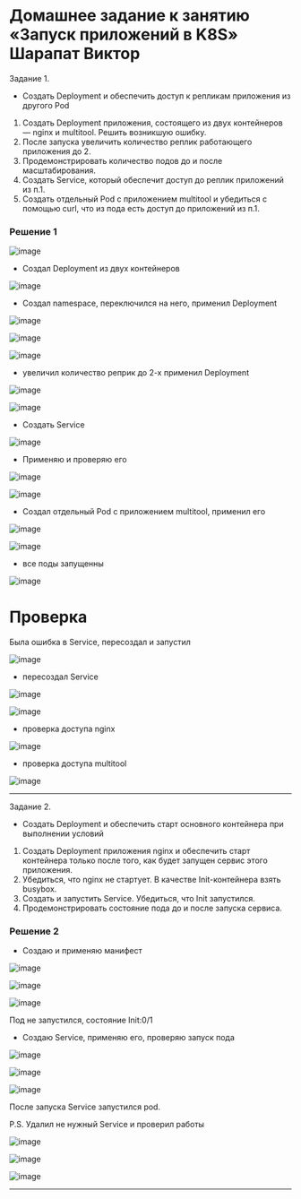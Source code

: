 # Домашнее задание к занятию «Запуск приложений в K8S» Шарапат Виктор

Задание 1.
* Создать Deployment и обеспечить доступ к репликам приложения из другого Pod
1) Создать Deployment приложения, состоящего из двух контейнеров — nginx и multitool. Решить возникшую ошибку.
2) После запуска увеличить количество реплик работающего приложения до 2.
3) Продемонстрировать количество подов до и после масштабирования.
4) Создать Service, который обеспечит доступ до реплик приложений из п.1.
5) Создать отдельный Pod с приложением multitool и убедиться с помощью curl, что из пода есть доступ до приложений из п.1.

### Решение 1

![image](https://github.com/user-attachments/assets/0b57a960-9f42-42d6-b29b-4bfa6b118465)

* Создал Deployment из двух контейнеров

![image](https://github.com/user-attachments/assets/babeedc0-1972-4e1c-9d64-462bfc44b0cf)

* Создал namespace, переключился на него, применил Deployment 

![image](https://github.com/user-attachments/assets/70566248-e923-4ff0-85e7-417040e370b4)

![image](https://github.com/user-attachments/assets/1aa0daa4-22a0-428e-9506-2eab7185facb)

![image](https://github.com/user-attachments/assets/cbd614c2-0411-424f-8015-d2a674488bfd)

* увеличил количество реприк до 2-х применил Deployment

![image](https://github.com/user-attachments/assets/d94714e6-9e01-412e-ad73-5c9610e881c3)

![image](https://github.com/user-attachments/assets/f4909e1c-4b96-428e-a05e-7d0319d034f5)

* Создать Service

![image](https://github.com/user-attachments/assets/2f5af9ed-5088-402c-b42e-eea1c168302a)

* Применяю и проверяю его

![image](https://github.com/user-attachments/assets/d2a98660-c2fa-48e8-bcc2-275f52d0ce4c)

![image](https://github.com/user-attachments/assets/52d8122f-f8c3-4e72-8774-36eb0eae1404)

* Создал отдельный Pod с приложением multitool, применил его

![image](https://github.com/user-attachments/assets/979b838b-be4f-4dbf-9dbe-ffa2170fc114)

![image](https://github.com/user-attachments/assets/3b35bda7-31a3-41de-97c5-43a4299831a3)

* все поды запущенны

![image](https://github.com/user-attachments/assets/b3076bca-1ac9-4eed-ab0b-998b92362676)


# Проверка

Была ошибка в Service, пересоздал и запустил

![image](https://github.com/user-attachments/assets/da08b0e1-b972-45e5-a65a-621016d51de5)

* пересоздал Service

![image](https://github.com/user-attachments/assets/f0a5b89e-3d8c-4234-80ec-8b5dd85bdd3f)

![image](https://github.com/user-attachments/assets/b1eb07c2-94eb-4c97-805c-0a6e97297626)



* проверка доступа nginx

![image](https://github.com/user-attachments/assets/2efdaf0c-d8e0-4787-8fc9-01cb72056dcc)

* проверка доступа multitool

![image](https://github.com/user-attachments/assets/e25350dd-2522-4095-b732-73bf172e6b1f)

---

Задание 2. 
* Создать Deployment и обеспечить старт основного контейнера при выполнении условий
1) Создать Deployment приложения nginx и обеспечить старт контейнера только после того, как будет запущен сервис этого приложения.
2) Убедиться, что nginx не стартует. В качестве Init-контейнера взять busybox.
3) Создать и запустить Service. Убедиться, что Init запустился.
4) Продемонстрировать состояние пода до и после запуска сервиса.

### Решение 2

* Создаю и применяю манифест

![image](https://github.com/user-attachments/assets/645f072c-f5ae-4f5c-baee-cfe0051af655)

![image](https://github.com/user-attachments/assets/6f5518f0-e134-4c3a-bddb-447f41413205)

![image](https://github.com/user-attachments/assets/cf462cd0-3d1b-46cf-b448-530bf98813b4)

Под не запустился, состояние Init:0/1

* Создаю Service, применяю его, проверяю запуск пода

![image](https://github.com/user-attachments/assets/2295c4b2-893c-4690-a357-9e339f390239)

![image](https://github.com/user-attachments/assets/547f07a6-e3ba-45dc-a840-5007ae95949d)

![image](https://github.com/user-attachments/assets/18f20653-89b3-4e4a-bc40-f0213fc9b190)

После запуска Service запустился pod.

P.S. Удалил не нужный Service и проверил работы

![image](https://github.com/user-attachments/assets/ac50d4a3-6dd8-4b31-944d-7a598018ef1b)

![image](https://github.com/user-attachments/assets/5b507a98-8a7f-41c0-aabb-9a42d3ee977b)

![image](https://github.com/user-attachments/assets/b62b9484-bebb-40c8-bb80-2fd418840b5e)

**************






